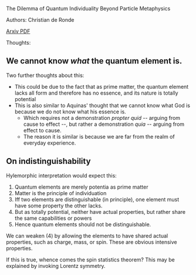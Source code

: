 The Dilemma of Quantum Individuality Beyond Particle Metaphysics

Authors: Christian de Ronde

[Arxiv PDF](https://arxiv.org/pdf/2004.07816.pdf)

Thoughts:

## We cannot know *what* the quantum element is.
Two further thoughts about this:
- This could be due to the fact that as prime matter, the quantum element lacks all form and therefore has no essence, and its nature is totally potential
- This is also similar to Aquinas' thought that we cannot know what God is because we do not know what his essence is.
	- Which requires not a demonstration *propter quid* -- arguing from cause to effect --, but rather a demonstration *quia* -- arguing from effect to cause.
	- The reason it is similar is because we are far from the realm of everyday experience.

## On indistinguishability

Hylemorphic interpretation would expect this:
1. Quantum elements are merely potentia as prime matter
2. Matter is the principle of individuation
3. Iff two elements are distinguishable (in principle), one element must have some property the other lacks.
4. But as totally potential, neither have actual properties, but rather share the same capabilities or powers
5. Hence quantum elements should not be distinguishable.

We can weaken (4) by allowing the elements to have shared actual properties, such as charge, mass, or spin. These are obvious intensive properties.

If this is true, whence comes the spin statistics theorem? This may be explained by invoking Lorentz symmetry.